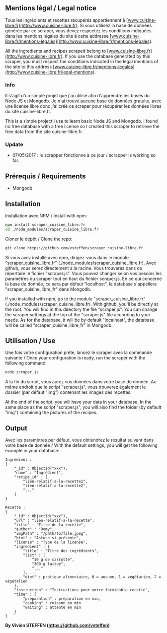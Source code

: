 ## Mentions légal / Legal notice
Tous les ingrédients et recettes récupérés appartiennent à [www.cuisine-libre.fr](http://www.cuisine-libre.fr). Si vous utilisez la base de données générée par ce scraper, vous devez respectez les conditions indiquées dans les mentions légales du site à cette addresse [www.cuisine-libre.fr/mentions-legales](http://www.cuisine-libre.fr/mentions-legales).

All the ingredients and recipes scraped belong to [www.cuisine-libre.fr](http://www.cuisine-libre.fr). If you use the database generated by this scraper, you must respect the conditions indicated in the legal mentions of the site to this address [www.cuisine-libre.fr/mentions-legales](http://www.cuisine-libre.fr/legal-mentions).

### Info
Il s'agit d'un simple projet que j'ai utilisé afin d'apprendre les bases du Node JS et Mongodb. Je n'ai trouvé aucune base de données gratuite, avec une license libre donc j'ai créé ce scraper pour récupérer les données libres du site cuisine-libre.fr.

This is a simple project i use to learn basic Node JS and Mongodb. I found no free database with a free license so I created this scraper to retrieve the free data from the site cuisine-libre.fr.

### Update
  - 07/05/2017 : le scrapper fonctionne à ce jour / scrapper is working so far.

## Prérequis / Requirements
  - Mongodb

## Installation
Installation avec NPM / Install with npm:
```sh
npm install scraper_cuisine_libre.fr
cd ./node_modules/scraper_cuisine_libre.fr
```
Cloner le dépôt / Clone the repo:
```sh
git clone https://github.com/vsteffen/scraper_cuisine-libre.fr
```

Si vous avez installé avec npm, dirigez-vous dans le module "scraper_cuisine_libre.fr" (./node_modules/scraper_cuisine_libre.fr). Avec github, vous serez directement à la racine.
Vous trouverez dans ce répertoire le fichier "scraper.js". Vous pouvez changer selon vos besoins les paramètres du scraper tout en haut du fichier scraper.js. En ce qui concerne la base de donnée, ce sera par défaut "localhost", la database s'appellera "scraper_cuisine_libre_fr" dans Mongodb.

If you installed with npm, go to the module "scraper_cuisine_libre.fr" (./node_modules/scraper_cuisine_libre.fr). With github, you'll be directly at the root.
You will find in this directory the file "scraper.js". You can change the scraper settings at the top of the "scraper.js" file according to your needs. As for the database, it will be by default "localhost", the database will be called "scraper_cuisine_libre_fr" in Mongodb.

## Utilisation / Use
Une fois votre configuration prête, lancez le scraper avec la commande suivante / Once your configuration is ready, run the scraper with the following command:
```sh
node scraper.js
```
A la fin du script, vous aurez vos données dans votre base de donnée. Au même endroit que le script "scraper.js", vous trouverez également le dossier (par défaut "img") contenant les images des recettes.

At the end of the script, you will have your data in your database. In the same place as the script "scraper.js", you will also find the folder (by default "img") containing the pictures of the recipes.

## Output
Avec les paramètres par défaut, vous obtiendrez le résultat suivant dans votre base de donnée / With the default settings, you will get the following example in your database:
```
Ingrédient :
{
    "_id" : ObjectId("xxx"),
    "name" : "Ingrédient",
    "recipe_id" : [
        "lien-relatif-a-la-recette1",
        "lien-relatif-a-la-recette2",
        "..."
    ]
}

Recette :
{
    "_id" : ObjectId("xxx"),
    "url" : "lien-relatif-a-la-recette",
    "title" : "Titre de la recette",
    "author" : "Romy",
    "imgPath" : "/path/to/file.jpeg",
    "hint" : "Astuce si présente",
    "license" : "Type de la license",
    "ingredient" : {
        "title" : "Titre des ingrédients",
        "list" : [
            "10 g de carrotte",
            "300 g laitue",
            "..."
        ],
        "diet" : pratique alimentaire, 0 = aucune, 1 = végétarien, 2 = végétalien
    },
    "instruction" : "Instructions pour votre formidable recette",
    "time" : {
        "preparation" : préparation en min,
        "cooking" : cuisson en min
        "waiting" : attente en min
    }
}
```

**By Vivien STEFFEN (https://github.com/vsteffen)**
